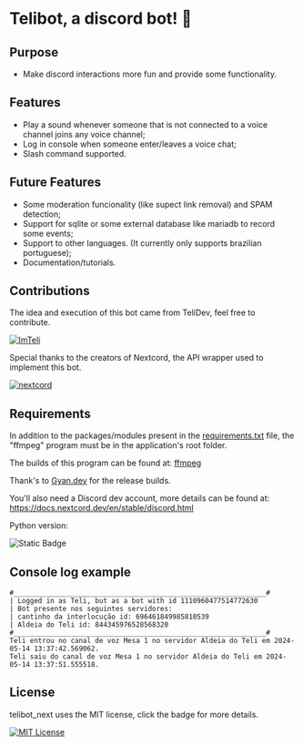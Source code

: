 # Telibot, a discord bot! 🤖

## Purpose

* Make discord interactions more fun and provide some functionality.

## Features

* Play a sound whenever someone that is not connected to a voice channel joins any voice channel;
* Log in console when someone enter/leaves a voice chat;
* Slash command supported.

## Future Features

* Some moderation funcionality (like supect link removal) and SPAM detection;
* Support for sqlite or some external database like mariadb to record some events;
* Support to other languages. (It currently only supports brazilian portuguese);
* Documentation/tutorials.

## Contributions

The idea and execution of this bot came from TeliDev, feel free to contribute.

[![ImTeli](https://img.shields.io/badge/GitHub-ImTeli-blue)](https://github.com/ImTeli)

Special thanks to the creators of Nextcord, the API wrapper used to implement this bot.

[![nextcord](https://img.shields.io/badge/GitHub-Nextcord-blue)](https://github.com/nextcord/nextcord)
## Requirements

In addition to the packages/modules present in the [requirements.txt](https://github.com/ImTeli/telibot_next/blob/main/requirements.txt) file, the "ffmpeg" program must be in the application's root folder.

The builds of this program can be found at: [ffmpeg](https://www.gyan.dev/ffmpeg/builds/)

Thank's to [Gyan.dev](https://github.com/GyanD) for the release builds.

You'll also need a Discord dev account, more details can be found at: https://docs.nextcord.dev/en/stable/discord.html

Python version: 

![Static Badge](https://img.shields.io/badge/Python-3.11%20%7C%203.12-blue)

## Console log example

```
#______________________________________________________________#
| Logged in as Teli, but as a bot with id 1110960477514772630
| Bot presente nos seguintes servidores:
| cantinho da interlocução id: 696461849985810539
| Aldeia do Teli id: 844345976528568320
#______________________________________________________________#
Teli entrou no canal de voz Mesa 1 no servidor Aldeia do Teli em 2024-05-14 13:37:42.569062.
Teli saiu do canal de voz Mesa 1 no servidor Aldeia do Teli em 2024-05-14 13:37:51.555518.
```

## License

telibot_next uses the MIT license, click the badge for more details.

[![MIT License](https://img.shields.io/badge/License-MIT-green.svg)](https://github.com/ImTeli/telibot_next/blob/main/LICENSE)
